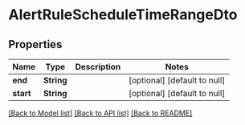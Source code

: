 # AlertRuleScheduleTimeRangeDto

## Properties
Name | Type | Description | Notes
------------ | ------------- | ------------- | -------------
**end** | **String** |  | [optional] [default to null]
**start** | **String** |  | [optional] [default to null]

[[Back to Model list]](../README.md#documentation-for-models) [[Back to API list]](../README.md#documentation-for-api-endpoints) [[Back to README]](../README.md)


